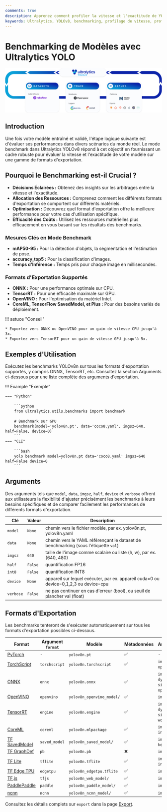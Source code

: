 ```yaml
---
comments: true
description: Apprenez comment profiler la vitesse et l'exactitude de YOLOv8 à travers divers formats d'exportation ; obtenez des insights sur les métriques mAP50-95, accuracy_top5 et plus.
keywords: Ultralytics, YOLOv8, benchmarking, profilage de vitesse, profilage de précision, mAP50-95, accuracy_top5, ONNX, OpenVINO, TensorRT, formats d'exportation YOLO
---
```


# Benchmarking de Modèles avec Ultralytics YOLO

<img width="1024" src="https://github.com/ultralytics/assets/raw/main/yolov8/banner-integrations.png" alt="Écosystème Ultralytics YOLO et intégrations">

## Introduction

Une fois votre modèle entraîné et validé, l'étape logique suivante est d'évaluer ses performances dans divers scénarios du monde réel. Le mode benchmark dans Ultralytics YOLOv8 répond à cet objectif en fournissant un cadre robuste pour évaluer la vitesse et l'exactitude de votre modèle sur une gamme de formats d'exportation.

## Pourquoi le Benchmarking est-il Crucial ?

- **Décisions Éclairées :** Obtenez des insights sur les arbitrages entre la vitesse et l'exactitude.
- **Allocation des Ressources :** Comprenez comment les différents formats d'exportation se comportent sur différents matériels.
- **Optimisation :** Découvrez quel format d'exportation offre la meilleure performance pour votre cas d'utilisation spécifique.
- **Efficacité des Coûts :** Utilisez les ressources matérielles plus efficacement en vous basant sur les résultats des benchmarks.

### Mesures Clés en Mode Benchmark

- **mAP50-95 :** Pour la détection d'objets, la segmentation et l'estimation de pose.
- **accuracy_top5 :** Pour la classification d'images.
- **Temps d'Inférence :** Temps pris pour chaque image en millisecondes.

### Formats d'Exportation Supportés

- **ONNX :** Pour une performance optimale sur CPU.
- **TensorRT :** Pour une efficacité maximale sur GPU.
- **OpenVINO :** Pour l'optimisation du matériel Intel.
- **CoreML, TensorFlow SavedModel, et Plus :** Pour des besoins variés de déploiement.

!!! astuce "Conseil"

    * Exportez vers ONNX ou OpenVINO pour un gain de vitesse CPU jusqu'à 3x.
    * Exportez vers TensorRT pour un gain de vitesse GPU jusqu'à 5x.

## Exemples d'Utilisation

Exécutez les benchmarks YOLOv8n sur tous les formats d'exportation supportés, y compris ONNX, TensorRT, etc. Consultez la section Arguments ci-dessous pour une liste complète des arguments d'exportation.

!!! Example "Exemple"

    === "Python"

        ```python
        from ultralytics.utils.benchmarks import benchmark

        # Benchmark sur GPU
        benchmark(model='yolov8n.pt', data='coco8.yaml', imgsz=640, half=False, device=0)
        ```
    === "CLI"

        ```bash
        yolo benchmark model=yolov8n.pt data='coco8.yaml' imgsz=640 half=False device=0
        ```

## Arguments

Des arguments tels que `model`, `data`, `imgsz`, `half`, `device` et `verbose` offrent aux utilisateurs la flexibilité d'ajuster précisément les benchmarks à leurs besoins spécifiques et de comparer facilement les performances de différents formats d'exportation.

| Clé       | Valeur  | Description                                                                           |
| --------- | ------- | ------------------------------------------------------------------------------------- |
| `model`   | `None`  | chemin vers le fichier modèle, par ex. yolov8n.pt, yolov8n.yaml                       |
| `data`    | `None`  | chemin vers le YAML référençant le dataset de benchmarking (sous l'étiquette `val`)   |
| `imgsz`   | `640`   | taille de l'image comme scalaire ou liste (h, w), par ex. (640, 480)                  |
| `half`    | `False` | quantification FP16                                                                   |
| `int8`    | `False` | quantification INT8                                                                   |
| `device`  | `None`  | appareil sur lequel exécuter, par ex. appareil cuda=0 ou device=0,1,2,3 ou device=cpu |
| `verbose` | `False` | ne pas continuer en cas d'erreur (bool), ou seuil de plancher val (float)             |

## Formats d'Exportation

Les benchmarks tenteront de s'exécuter automatiquement sur tous les formats d'exportation possibles ci-dessous.

| Format                                                             | Argument `format` | Modèle                    | Métadonnées | Arguments                                           |
| ------------------------------------------------------------------ | ----------------- | ------------------------- | ----------- | --------------------------------------------------- |
| [PyTorch](https://pytorch.org/)                                    | -                 | `yolov8n.pt`              | ✅          | -                                                   |
| [TorchScript](https://pytorch.org/docs/stable/jit.html)            | `torchscript`     | `yolov8n.torchscript`     | ✅          | `imgsz`, `optimize`                                 |
| [ONNX](https://onnx.ai/)                                           | `onnx`            | `yolov8n.onnx`            | ✅          | `imgsz`, `half`, `dynamic`, `simplify`, `opset`     |
| [OpenVINO](https://docs.openvino.ai/latest/index.html)             | `openvino`        | `yolov8n_openvino_model/` | ✅          | `imgsz`, `half`                                     |
| [TensorRT](https://developer.nvidia.com/tensorrt)                  | `engine`          | `yolov8n.engine`          | ✅          | `imgsz`, `half`, `dynamic`, `simplify`, `workspace` |
| [CoreML](https://github.com/apple/coremltools)                     | `coreml`          | `yolov8n.mlpackage`       | ✅          | `imgsz`, `half`, `int8`, `nms`                      |
| [TF SavedModel](https://www.tensorflow.org/guide/saved_model)      | `saved_model`     | `yolov8n_saved_model/`    | ✅          | `imgsz`, `keras`                                    |
| [TF GraphDef](https://www.tensorflow.org/api_docs/python/tf/Graph) | `pb`              | `yolov8n.pb`              | ❌          | `imgsz`                                             |
| [TF Lite](https://www.tensorflow.org/lite)                         | `tflite`          | `yolov8n.tflite`          | ✅          | `imgsz`, `half`, `int8`                             |
| [TF Edge TPU](https://coral.ai/docs/edgetpu/models-intro/)         | `edgetpu`         | `yolov8n_edgetpu.tflite`  | ✅          | `imgsz`                                             |
| [TF.js](https://www.tensorflow.org/js)                             | `tfjs`            | `yolov8n_web_model/`      | ✅          | `imgsz`                                             |
| [PaddlePaddle](https://github.com/PaddlePaddle)                    | `paddle`          | `yolov8n_paddle_model/`   | ✅          | `imgsz`                                             |
| [ncnn](https://github.com/Tencent/ncnn)                            | `ncnn`            | `yolov8n_ncnn_model/`     | ✅          | `imgsz`, `half`                                     |

Consultez les détails complets sur `export` dans la page [Export](https://docs.ultralytics.com/modes/export/).

